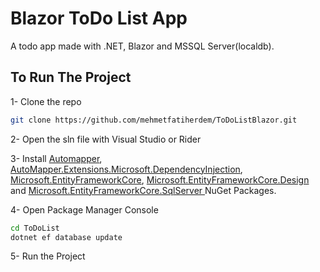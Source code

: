 # Blazor ToDo List App 
A todo app made with .NET, Blazor and MSSQL Server(localdb).

## To Run The Project
1- Clone the repo
```sh
git clone https://github.com/mehmetfatiherdem/ToDoListBlazor.git
```
2- Open the sln file with Visual Studio or Rider

3- Install [Automapper](https://www.nuget.org/packages/AutoMapper/12.0.1), [AutoMapper.Extensions.Microsoft.DependencyInjection](https://www.nuget.org/packages/AutoMapper.Extensions.Microsoft.DependencyInjection/12.0.0), [Microsoft.EntityFrameworkCore](https://www.nuget.org/packages/Microsoft.EntityFrameworkCore/7.0.4), [Microsoft.EntityFrameworkCore.Design](https://www.nuget.org/packages/Microsoft.EntityFrameworkCore.Design/7.0.4) and [Microsoft.EntityFrameworkCore.SqlServer ](https://www.nuget.org/packages/Microsoft.EntityFrameworkCore.SqlServer/7.0.4) NuGet Packages.

4- Open Package Manager Console
```sh
cd ToDoList
dotnet ef database update
```

5- Run the Project
